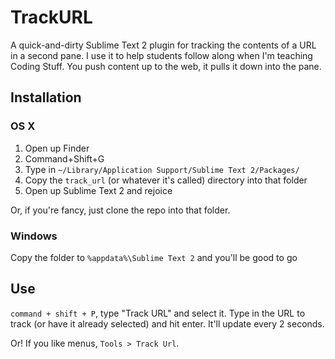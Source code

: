 # TrackURL

A quick-and-dirty Sublime Text 2 plugin for tracking the contents of a URL in a second pane. I use it to help students follow along when I'm teaching Coding Stuff. You push content up to the web, it pulls it down into the pane.

## Installation

### OS X

1. Open up Finder
2. Command+Shift+G
3. Type in `~/Library/Application Support/Sublime Text 2/Packages/`
4. Copy the `track_url` (or whatever it's called) directory into that folder
5. Open up Sublime Text 2 and rejoice

Or, if you're fancy, just clone the repo into that folder.

### Windows

Copy the folder to `%appdata%\Sublime Text 2` and you'll be good to go

## Use

`command + shift + P`, type "Track URL" and select it. Type in the URL to track (or have it already selected) and hit enter. It'll update every 2 seconds.

Or! If you like menus, `Tools > Track Url`.
